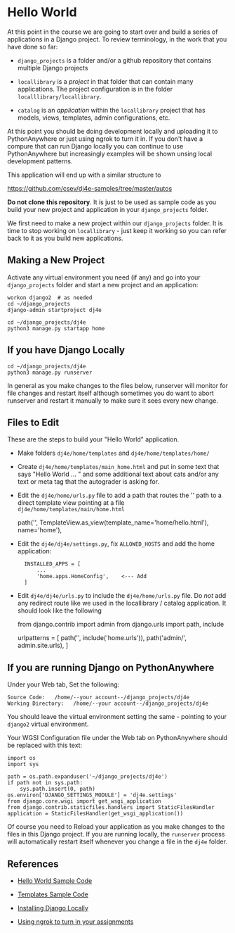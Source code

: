 Hello World
===========

At this point in the course we are going to start over and build a series of
applications in a Django project.  To review terminology, in the work that you
have done so far:

* `django_projects` is a folder and/or a github repository that contains multiple
Django projects

* `locallibrary` is a *project* in that folder that can contain many applications.  The
project configuration is in the folder `localllibrary/locallibrary`.

* `catalog` is an *application* within the `locallibrary` project that has models,
views, templates, admin configurations, etc.

At this point you should be doing development
locally and uploading it to PythonAnywhere or just using ngrok to turn it in. If
you don't have a compure that can run Django locally you can continue to use
PythonAnywhere but increasingly examples will be shown unsing local development
patterns.

This application will end up with a similar structure to

https://github.com/csev/dj4e-samples/tree/master/autos

**Do not clone this repository**.  It is just to be used as sample code as you
build your new project and application in your `django_projects` folder.

We first need to make a new project within our `django_projects` folder.   It is time
to stop working on `locallibrary` - just keep it working so you can refer back to it
as you build new applications.

Making a New Project
--------------------

Activate any virtual environment you need (if any) and go into your `django_projects` folder
and start a new project and an application:

    workon django2  # as needed
    cd ~/django_projects
    django-admin startproject dj4e

    cd ~/django_projects/dj4e
    python3 manage.py startapp home

If you have Django Locally
--------------------------

    cd ~/django_projects/dj4e
    python3 manage.py runserver

In general as you make changes to the files below, runserver will monitor
for file changes and restart itself although sometimes you do want to abort
runserver and restart it manually to make sure it sees every new change.

Files to Edit
-------------

These are the steps to build your "Hello World" application.

* Make folders `dj4e/home/templates` and `dj4e/home/templates/home/`

* Create `dj4e/home/templates/main_home.html` and put in some text that says "Hello World ... " and
some additional text about cats and/or any text or meta tag
that the autograder is asking for.

* Edit the `dj4e/home/urls.py` file to add a path that routes the '' path to a direct template view
pointing at a file `dj4e/home/templates/main/home.html`

    path('', TemplateView.as_view(template_name='home/hello.html'), name='home'),

* Edit the `dj4e/dj4e/settings.py`, fix `ALLOWED_HOSTS` and add the home application:

        INSTALLED_APPS = [
            ...
            'home.apps.HomeConfig',    <--- Add
        ]

* Edit `dj4e/dj4e/urls.py` to include the `dj4e/home/urls.py` file.  Do *not* add any redirect
route like we used in the locallibrary / catalog application.  It should look like the following

    from django.contrib import admin
    from django.urls import path, include

    urlpatterns = [
        path('', include('home.urls')),
        path('admin/', admin.site.urls),
    ]


If you are running Django on PythonAnywhere
-------------------------------------------

Under your Web tab, Set the following:

    Source Code:   /home/--your account--/django_projects/dj4e
    Working Directory:   /home/--your account--/django_projects/dj4e

You should leave the virtual environment setting the same - pointing to your `django2`
virtual environment.

Your WGSI Configuration file under the Web tab on PythonAnywhere
should be replaced with this text:

    import os
    import sys

    path = os.path.expanduser('~/django_projects/dj4e')
    if path not in sys.path:
        sys.path.insert(0, path)
    os.environ['DJANGO_SETTINGS_MODULE'] = 'dj4e.settings'
    from django.core.wsgi import get_wsgi_application
    from django.contrib.staticfiles.handlers import StaticFilesHandler
    application = StaticFilesHandler(get_wsgi_application())

Of course you need to Reload your application as you make changes to the files in this 
Django project.  If you are running locally, the `runserver` process will automatically
restart itself whenever you change a file in the `dj4e` folder.

References
----------

* <a href="https://github.com/csev/dj4e-samples/tree/master/hello" target="_blank">Hello World Sample Code</a>

* <a href="https://github.com/csev/dj4e-samples/tree/master/tmpl" target="_blank">Templates Sample Code</a>

* <a href="dj_install.md" target="_blank">Installing Django Locally</a>

* <a href="../ngrok" target="_blank">Using ngrok to turn in your assignments</a>


